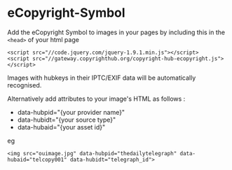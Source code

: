 # eCopyright-Symbol

Add the eCopyright Symbol to images in your pages by including this in the `<head>` of your html page

```
<script src="//code.jquery.com/jquery-1.9.1.min.js"></script>
<script src="//gateway.copyrighthub.org/copyright-hub-ecopyright.js"></script>
```

Images with hubkeys in their IPTC/EXIF data will be automatically recognised.

Alternatively add attributes to your image's HTML as follows :
* data-hubpid="{your provider name}"
* data-hubidt="{your source type}"
* data-hubaid="{your asset id}"

eg
```
<img src="ouimage.jpg" data-hubpid="thedailytelegraph" data-hubaid="telcopy001" data-hubidt="telegraph_id">
```
